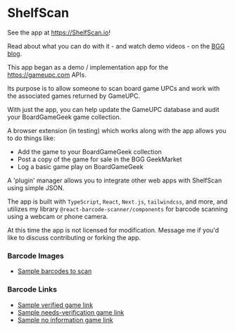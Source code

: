 # ShelfScan

See the app at https://ShelfScan.io!

Read about what you can
do with it - and watch demo videos - on the
[BGG blog](https://boardgamegeek.com/blog/16520/shelfscan-news).

This app began as a demo / implementation app for the
https://gameupc.com APIs.

Its purpose is to allow someone to scan
board game UPCs and work with the associated games
returned by GameUPC.

With just the app, you can help update the GameUPC database
and audit your BoardGameGeek game collection.

A browser extension (in testing) which works along with
the app allows you to do things like:

- Add the game to your BoardGameGeek collection
- Post a copy of the game for sale in the BGG GeekMarket
- Log a basic game play on BoardGameGeek

A 'plugin' manager allows you to integrate other web apps with
ShelfScan using simple JSON.

The app is built with `TypeScript`, `React`, `Next.js`,
`tailwindcss`, and more, and utilizes my library
`@react-barcode-scanner/components` for barcode
scanning using a webcam or phone camera.

At this time the app is not licensed for modification.  Message me
if you'd like to discuss contributing or forking the app.

### Barcode Images
- [Sample barcodes to scan](./assets/game-barcodes/UPCs.md)

### Barcode Links

- [Sample verified game link](https://shelfscan.io/upc/111111111111)
- [Sample needs-verification game link](https://shelfscan.io/upc/222222222222)
- [Sample no information game link](https://shelfscan.io/upc/333333333333)
<!-- - [Official testing barcodes](./assets/game-barcodes/testing/UPCs.md) -->